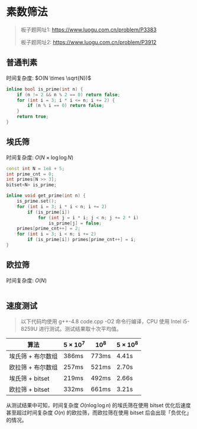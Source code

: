 # 素数筛法

> 板子题网址1: https://www.luogu.com.cn/problem/P3383
>
> 板子题网址2: https://www.luogu.com.cn/problem/P3912

## 普通判素

时间复杂度: $O(N \times \sqrt{N})$

```cpp
inline bool is_prime(int n) {
    if (n != 2 && n % 2 == 0) return false;
    for (int i = 3; i * i <= n; i += 2) {
        if (n % i == 0) return false;
    }
    return true;
}
```

## 埃氏筛

时间复杂度: $O(N \times \log \log N)$

```cpp
const int N = 1e8 + 5;
int prime_cnt = 0;
int primes[N >> 3];
bitset<N> is_prime;

inline void get_prime(int n) {
    is_prime.set();
    for (int i = 3; i * i < n; i += 2)
        if (is_prime[i])
            for (int j = i * i; j < n; j += 2 * i)
                is_prime[j] = false;
    primes[prime_cnt++] = 2;
    for (int i = 3; i < n; i += 2)
        if (is_prime[i]) primes[prime_cnt++] = i;
}
```

## 欧拉筛

时间复杂度: $O(N)$

```cpp

```

## 速度测试

> 以下代码均使用 g++-4.8 code.cpp -O2 命令行编译，CPU 使用 Intel i5-8259U 进行测试。测试结果取十次平均值。

| 算法              | $5 \times 10^7$ | $10^8$ | $5 \times 10^8$ |
| ----------------- | --------------- | ------ | --------------- |
| 埃氏筛 + 布尔数组 | 386ms           | 773ms  | 4.41s           |
| 欧拉筛 + 布尔数组 | 257ms           | 521ms  | 2.70s           |
| 埃氏筛 + bitset   | 219ms           | 492ms  | 2.66s           |
| 欧拉筛 + bitset   | 332ms           | 661ms  | 3.21s           |

从测试结果中可知，时间复杂度 $O(n \log \log n)$ 的埃氏筛在使用 bitset 优化后速度甚至超过时间复杂度 $O(n)$ 的欧拉筛，而欧拉筛在使用 bitset 后会出现「负优化」的情况。
